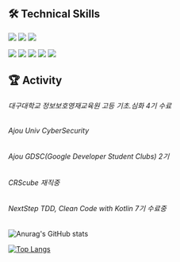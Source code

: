 ## 🛠 Technical Skills

  <img src="https://img.shields.io/badge/Java-007396?style=flat-square&logo=Java&logoColor=white"/></a>
  <img src="https://img.shields.io/badge/Kotlin-7F52FF?style=flat-square&logo=Kotlin&logoColor=white"/></a>
  <img src="https://img.shields.io/badge/Javascript-ffb13b?style=flat-square&logo=javascript&logoColor=white"/></a>

  <img src="https://img.shields.io/badge/SpringBoot-6DB33F?style=flat-square&logo=Spring&logoColor=white"/></a>
  <img src="https://img.shields.io/badge/JPA-A830CC?style=flat-square&logo=Jpa&logoColor=white"/></a>
  <img src="https://img.shields.io/badge/Mybatis-A830CC?style=flat-square&logo=Mybatis&logoColor=white"/></a>
  <img src="https://img.shields.io/badge/Querydsl-A830CC?style=flat-square&logo=Querydsl&logoColor=white"/></a>
  <img src="https://img.shields.io/badge/Oracle-F80000?style=flat-square&logo=Oracle&logoColor=white"/></a>
  
  

## 🏆 Activity
<h6>대구대학교 정보보호영재교육원 고등 기초.심화 4기 수료</h6>
<h6>Ajou Univ CyberSecurity</h6>
<h6>Ajou GDSC(Google Developer Student Clubs) 2기</h6>
<h6>CRScube 재직중</h6>
<h6>NextStep TDD, Clean Code with Kotlin 7기 수료중</h6>


![Anurag's GitHub stats](https://github-readme-stats.vercel.app/api?username=Ho-Ya-Ho&count_private=true&show_icons=true)

[![Top Langs](https://github-readme-stats.vercel.app/api/top-langs/?username=Ho-Ya-Ho)](https://github.com/Ho-Ya-Ho/github-readme-stats)
